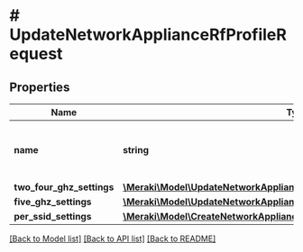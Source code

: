 # # UpdateNetworkApplianceRfProfileRequest

## Properties

Name | Type | Description | Notes
------------ | ------------- | ------------- | -------------
**name** | **string** | The name of the new profile. Must be unique. | [optional]
**two_four_ghz_settings** | [**\Meraki\Model\UpdateNetworkApplianceRfProfileRequestTwoFourGhzSettings**](UpdateNetworkApplianceRfProfileRequestTwoFourGhzSettings.md) |  | [optional]
**five_ghz_settings** | [**\Meraki\Model\UpdateNetworkApplianceRfProfileRequestFiveGhzSettings**](UpdateNetworkApplianceRfProfileRequestFiveGhzSettings.md) |  | [optional]
**per_ssid_settings** | [**\Meraki\Model\CreateNetworkApplianceRfProfileRequestPerSsidSettings**](CreateNetworkApplianceRfProfileRequestPerSsidSettings.md) |  | [optional]

[[Back to Model list]](../../README.md#models) [[Back to API list]](../../README.md#endpoints) [[Back to README]](../../README.md)
